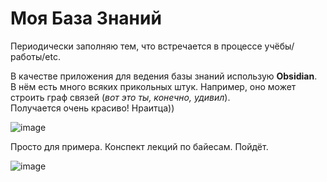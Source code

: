 # Моя База Знаний
Периодически заполняю тем, что встречается в процессе учёбы/работы/etc.

В качестве приложения для ведения базы знаний использую **Obsidian**.  
В нём есть много всяких прикольных штук. Например, оно может строить граф связей (_вот это ты, конечно, удивил_).  
Получается очень красиво! Нраитца))

![image](https://user-images.githubusercontent.com/90242691/230674861-8b5dc2c7-5e96-4325-a021-7b1feb230ea6.png)

Просто для примера. Конспект лекций по байесам. Пойдёт.

![image](https://user-images.githubusercontent.com/90242691/230675542-dbcb5b06-7b5b-4b50-a9f6-0067f845cffa.png)
